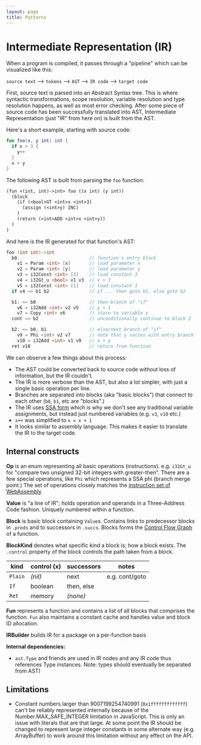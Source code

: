 ```yaml
---
layout: page
title: Patterns
---
```


# Intermediate Representation (IR)

When a program is compiled, it passes through a "pipeline"
which can be visualized like this:

`source text` —> `tokens` —> `AST` —> `IR code` —> `target code`

First, source text is parsed into an Abstract Syntax tree. This is where
syntactic transformations, scope resolution, variable resolution and
type resolution happens, as well as most error checking.
After some piece of source code has been successfully
translated into AST, Intermediate Representation (just "IR" from here on) is
built from the AST.

Here's a short example, starting with source code:

```kt
fun foo(x, y int) int {
  if x > 3 {
    y++
  }
  x + y
}
```

The following AST is built from parsing the `foo` function:

```txt
(fun <(int, int)->int> foo ((x int) (y int))
  (block
    (if (<bool>GT <int>x <int>3)
      (assign (<int>y) INC)
    )
    (return (<int>ADD <int>x <int>y))
  )
)
```

And here is the IR generated for that function's AST:

```go
foo (int int)->int
  b0:                          // function's entry block
    v1 = Param <int> [x]       // load parameter x
    v2 = Param <int> [y]       // load parameter y
    v3 = i32Const <int> [3]    // load constant 3
    v4 = i32Gt_u <bool> v1 v3  // x > 3
    v5 = i32Const <int> [1]    // load constant 1
  if v4 —> b1 b2               // if ... then goto b1, else goto b2

  b1: <— b0                    // then-branch of "if"
    v6 = i32Add <int> v2 v5    // y + 1
    v7 = Copy <int> v6         // store to variable y
  cont —> b2                   // unconditionally continue to block 2

  b2: <— b0, b1                // else/next branch of "if"
    v9 = Phi <int> v2 v7       // note that y varies with entry branch
    v10 = i32Add <int> v1 v9   // x + y
  ret v10                      // return from function
```

We can observe a few things about this process:

- The AST could be converted back to source code without loss of information,
  but the IR couldn't.
- The IR is more verbose than the AST, but also a lot simpler,
  with just a single basic operation per line.
- Branches are separated into blocks (aka "basic blocks") that connect to
  each other (`b0`, `b1`, etc are "blocks".)
- The IR uses
  [SSA form](https://en.wikipedia.org/wiki/Static_single_assignment_form) which
  is why we don't see any traditional variable assignments, but instead just
  numbered variables (e.g. `v3`, `v10` etc.)
- `x++` was simplified to `x = x + 1`
- It looks similar to assembly language. This makes it easier to translate the
  IR to the target code.


## Internal constructs

**Op** is an enum representing all basic operations (instructions).
e.g. `i32Gt_u` for "compare two unsigned 32-bit integers with greater-then".
There are a few special operations, like `Phi` which represents a SSA phi
(branch merge point.) The set of operations closely matches the
[instruction set of WebAssembly](https://webassembly.github.io/spec/core/syntax/instructions.html)

**Value** is "a line of IR"; holds operation and operands in a
Three-Address Code fashion. Uniquely numbered within a function.

**Block** is basic block containing `Value`s.
Contains links to predecessor blocks in `.preds` and to successors in `.succs`.
Blocks forms the
[Control Flow Graph](https://en.wikipedia.org/wiki/Control_flow_graph)
of a function.

**BlockKind** denotes what specific kind a block is; how a block exists.
The `.control` property of the block controls the path taken from a block.

| kind       | control (x)    | successors     | notes
| ---------- | -------------- | -------------- | --------
| `Plain`    | *(nil)*        | next           | e.g. cont/goto
| `If`       | boolean        | then, else
| `Ret`      | memory         | *(none)*

**Fun** represents a function and contains a list of all blocks that comprises
the function. `Fun` also maintains a constant cache and handles value and block
ID allocation.

**IRBuilder** builds IR for a package on a per-function basis


**Internal dependencies:**

- `ast.Type` and friends are used in IR nodes and any IR code thus references
  Type instances.
  Note: types should eventually be separated from AST)


## Limitations

- Constant numbers larger than 9007199254740991 (`0x1fffffffffffff`)
  can't be reliably represented
  internally because of the Number.MAX_SAFE_INTEGER limitation in JavaScript.
  This is only an issue with literals that are that large. At some point the
  IR should be changed to represent large integer constants in some alternate
  way (e.g. ArrayBuffer) to work around this limitation without any effect on
  the API.
